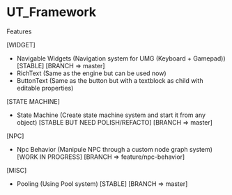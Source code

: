 # UT_Framework

Features 

[WIDGET]
- Navigable Widgets (Navigation system for UMG (Keyboard + Gamepad)) [STABLE] [BRANCH => master]
- RichText (Same as the engine but can be used now)
- ButtonText (Same as the button but with a textblock as child with editable properties)

[STATE MACHINE]
- State Machine (Create state machine system and start it from any object) [STABLE BUT NEED POLISH/REFACTO] [BRANCH => master]

[NPC]
- Npc Behavior (Manipule NPC through a custom node graph system) [WORK IN PROGRESS] [BRANCH => feature/npc-behavior]

[MISC]
- Pooling (Using Pool system) [STABLE] [BRANCH => master]
